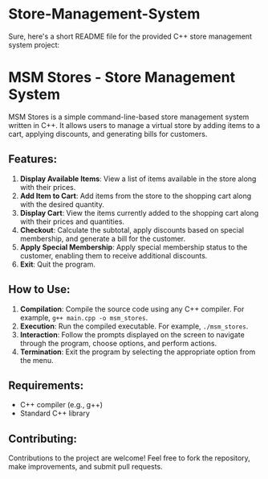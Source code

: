 # Store-Management-System
Sure, here's a short README file for the provided C++ store management system project:


# MSM Stores - Store Management System

MSM Stores is a simple command-line-based store management system written in C++. It allows users to manage a virtual store by adding items to a cart, applying discounts, and generating bills for customers.

## Features:
1. **Display Available Items**: View a list of items available in the store along with their prices.
2. **Add Item to Cart**: Add items from the store to the shopping cart along with the desired quantity.
3. **Display Cart**: View the items currently added to the shopping cart along with their prices and quantities.
4. **Checkout**: Calculate the subtotal, apply discounts based on special membership, and generate a bill for the customer.
5. **Apply Special Membership**: Apply special membership status to the customer, enabling them to receive additional discounts.
6. **Exit**: Quit the program.

## How to Use:
1. **Compilation**: Compile the source code using any C++ compiler. For example, `g++ main.cpp -o msm_stores`.
2. **Execution**: Run the compiled executable. For example, `./msm_stores`.
3. **Interaction**: Follow the prompts displayed on the screen to navigate through the program, choose options, and perform actions.
4. **Termination**: Exit the program by selecting the appropriate option from the menu.

## Requirements:
- C++ compiler (e.g., g++)
- Standard C++ library

## Contributing:
Contributions to the project are welcome! Feel free to fork the repository, make improvements, and submit pull requests.
